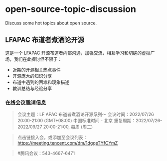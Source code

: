 # open-source-topic-discussion
Discuss some hot topics about open source.


## LFAPAC 布道者煮酒论开源

这是一个 LFAPAC 开源布道者内部沟通，加强交流，相互学习和切磋的虚拟广场，我们在此探讨但不限于：

* 近期的开源相关热点事件
* 开源庞大的知识分享
* 布道中遇到的困难和现象描述
* 教训总结与经验分享

### 在线会议邀请信息

> 会议主题：LF APAC 布道者煮酒论开源系列～
> 会议时间：2022/07/26 20:00-21:00 (GMT+08:00) 中国标准时间 - 北京
> 重复周期：2022/07/26-2022/09/27 20:00-21:00, 每周 (周二)

> 点击链接入会，或添加至会议列表：
> https://meeting.tencent.com/dm/1dgqeTYfCYmZ

> #腾讯会议：543-4667-6471
